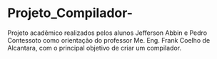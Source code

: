 # Projeto_Compilador-
Projeto acadêmico realizados pelos alunos Jefferson Abbin e Pedro Contessoto como orientação do professor Me. Eng. Frank Coelho de Alcantara, com o principal objetivo de criar um compilador. 
